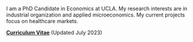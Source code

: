 I am a PhD Candidate in Economics at UCLA. My research interests are in industrial organization and applied microeconomics. My current projects focus on healthcare markets. 

__[Curriculum Vitae](/pdf/chandni_cv.pdf")__ (Updated July 2023)

